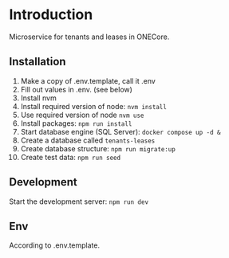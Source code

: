 # Introduction

Microservice for tenants and leases in ONECore.

## Installation

1. Make a copy of .env.template, call it .env
2. Fill out values in .env. (see below)
3. Install nvm
4. Install required version of node: `nvm install`
5. Use required version of node `nvm use`
6. Install packages: `npm run install`
7. Start database engine (SQL Server): `docker compose up -d &`
8. Create a database called `tenants-leases`
9. Create database structure: `npm run migrate:up`
10. Create test data: `npm run seed`

## Development

Start the development server: `npm run dev`

## Env

According to .env.template.
